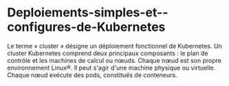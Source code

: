 # Deploiements-simples-et--configures-de-Kubernetes
 Le terme « cluster » désigne un déploiement fonctionnel de Kubernetes. Un cluster  Kubernetes comprend deux principaux composants : le plan de contrôle et les machines de  calcul ou nœuds. Chaque nœud est son propre environnement Linux®. Il peut s'agir d'une  machine physique ou virtuelle. Chaque nœud exécute des pods, constitués de conteneurs.
